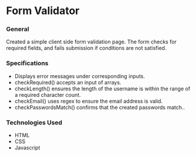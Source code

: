 <h1>Form Validator</h1>

<h3>General</h3>
Created a simple client side form validation page. The form checks for required fields, and fails submission if conditions are not satisfied.

<h3>Specifications</h3>
<ul>
  <li>Displays error messages under corresponding inputs.</li>
  <li>checkRequired() accepts an input of arrays.</li>
  <li>checkLength() ensures the length of the username is within the range of a required character count.</li>
  <li>checkEmail() uses regex to ensure the email address is valid.</li>
  <li>checkPasswordsMatch() confirms that the created passwords match..</li>
</ul>

<h3>Technologies Used</h3>
<ul>
  <li>HTML</li>
  <li>CSS</li>
  <li>Javascript</li>
</ul>
